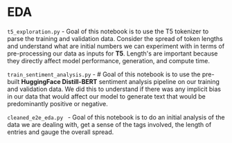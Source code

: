 <!-- #region -->
# EDA

`t5_exploration.py` - Goal of this notebook is to use the T5 tokenizer to parse the training and validation data. Consider the spread of token lengths and understand what are initial numbers we can experiment with in terms of pre-processing our data as inputs for **T5**. 
Length's are important because they directly affect model performance, generation, and compute time.

`train_sentiment_analysis.py` - # Goal of this notebook is to use the pre-built **HuggingFace Distill-BERT** sentiment analysis pipeline on our training and validation data. We did this to understand if there was any implicit bias in our data that would affect our model to generate text that would be predominantly positive or negative.

`cleaned_e2e_eda.py ` - Goal of this notebook is to do an initial analysis of the data we are dealing with, get a sense of the tags involved, the length of entries and gauge the overall spread.


